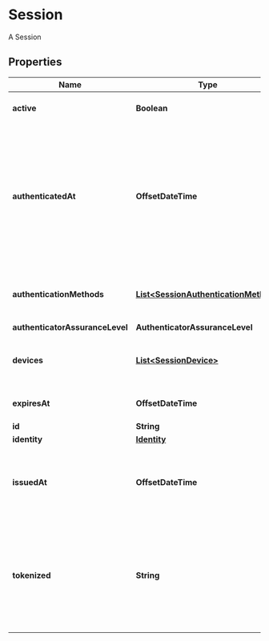 

# Session

A Session

## Properties

| Name | Type | Description | Notes |
|------------ | ------------- | ------------- | -------------|
|**active** | **Boolean** | Active state. If false the session is no longer active. |  [optional] |
|**authenticatedAt** | **OffsetDateTime** | The Session Authentication Timestamp  When this session was authenticated at. If multi-factor authentication was used this is the time when the last factor was authenticated (e.g. the TOTP code challenge was completed). |  [optional] |
|**authenticationMethods** | [**List&lt;SessionAuthenticationMethod&gt;**](SessionAuthenticationMethod.md) | A list of authenticators which were used to authenticate the session. |  [optional] |
|**authenticatorAssuranceLevel** | **AuthenticatorAssuranceLevel** |  |  [optional] |
|**devices** | [**List&lt;SessionDevice&gt;**](SessionDevice.md) | Devices has history of all endpoints where the session was used |  [optional] |
|**expiresAt** | **OffsetDateTime** | The Session Expiry  When this session expires at. |  [optional] |
|**id** | **String** | Session ID |  |
|**identity** | [**Identity**](Identity.md) |  |  [optional] |
|**issuedAt** | **OffsetDateTime** | The Session Issuance Timestamp  When this session was issued at. Usually equal or close to &#x60;authenticated_at&#x60;. |  [optional] |
|**tokenized** | **String** | Tokenized is the tokenized (e.g. JWT) version of the session.  It is only set when the &#x60;tokenize_as&#x60; query parameter was set to a valid tokenize template during calls to &#x60;/session/whoami&#x60;. |  [optional] |



